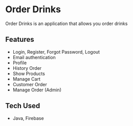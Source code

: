 # Order Drinks 
Order Drinks is an application that allows you order drinks
## Features
<ul>
  <li>
    Login, Register, Forgot Password, Logout
  </li>
  <li>
    Email authentication
  </li>
  <li>
    Profile
  </li>
  <li>
    History Order
  </li>
  <li>
    Show Products
  </li>
  <li>
    Manage Cart
  </li>
  <li>
    Customer Order
  </li>
  <li>
    Manage Order (Admin)
  </li>
</ul>

## Tech Used
<ul>
  <li>
    Java, Firebase
  </li>
</ul>
